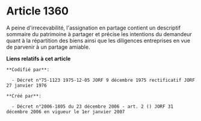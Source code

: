 # Article 1360

A peine d'irrecevabilité, l'assignation en partage contient un descriptif sommaire du patrimoine à partager et précise les
intentions du demandeur quant à la répartition des biens ainsi que les diligences entreprises en vue de parvenir à un partage
amiable.

**Liens relatifs à cet article**

	**Codifié par**:

	  - Décret n°75-1123 1975-12-05 JORF 9 décembre 1975 rectificatif JORF 27 janvier 1976

	**Créé par**:

	  - Décret n°2006-1805 du 23 décembre 2006 - art. 2 () JORF 31 décembre 2006 en vigueur le 1er janvier 2007

